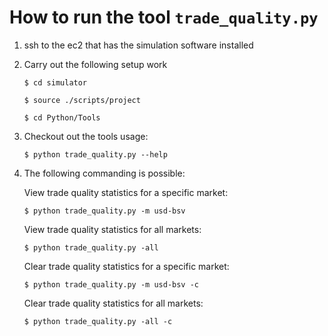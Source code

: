 # How to run the tool `trade_quality.py` #


1. ssh to the ec2 that has the simulation software installed

2. Carry out the following setup work

    `$ cd simulator`

    `$ source ./scripts/project`

    `$ cd Python/Tools`


3. Checkout out the tools usage:

    `$ python trade_quality.py --help`

4.  The following commanding is possible:
    
    View trade quality statistics for a specific market:

     `$ python trade_quality.py -m usd-bsv`
   
    View trade quality statistics for all markets:

     `$ python trade_quality.py -all`

    Clear trade quality statistics for a specific market:

     `$ python trade_quality.py -m usd-bsv -c`

    Clear trade quality statistics for all markets:

     `$ python trade_quality.py -all -c`











